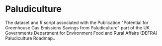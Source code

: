 # Paludiculture
The dataset and R script associated with the Publication "Potential for Greenhouse Gas Emissions Savings from Paludiculture" part of the UK Governments Department for Environment Food and Rural Affairs (DEFRA) Paludiculture Roadmap..
